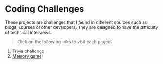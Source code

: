 #  Coding Challenges

These projects are challenges that I found in different sources such as blogs, courses or other developers. They are designed to have the difficulty of technical interviews.

> Click on the following links to visit each project

1. [Trivia challenge](https://thetriviaapp.herokuapp.com/)
2. [Memory game](https://thememorychallenge.herokuapp.com/)
